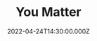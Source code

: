---
title: "You Matter"
image: https://i.imgur.com/aE22qzs.png
date: 2022-04-24T14:30:00.000Z
video:
  type: vimeo
  id: 702692778
speaker:
    name: "Bart Wilkins"
    permalink: "bart-wilkins"
series: "you-matter"
---